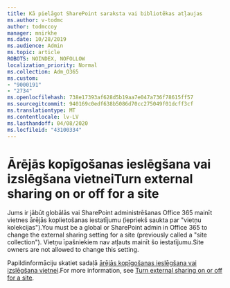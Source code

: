 ```yaml
---
title: Kā pielāgot SharePoint saraksta vai bibliotēkas atļaujas
ms.author: v-todmc
author: todmccoy
manager: mnirkhe
ms.date: 10/28/2019
ms.audience: Admin
ms.topic: article
ROBOTS: NOINDEX, NOFOLLOW
localization_priority: Normal
ms.collection: Adm_O365
ms.custom:
- "9000191"
- "2734"
ms.openlocfilehash: 738e17393af628d5b19aa7e047a736f78615ff57
ms.sourcegitcommit: 940169c0edf638b5086d70cc275049f01dcff3cf
ms.translationtype: MT
ms.contentlocale: lv-LV
ms.lasthandoff: 04/08/2020
ms.locfileid: "43100334"
---
```

# <a name="turn-external-sharing-on-or-off-for-a-site"></a><span data-ttu-id="ef29c-102">Ārējās kopīgošanas ieslēgšana vai izslēgšana vietnei</span><span class="sxs-lookup"><span data-stu-id="ef29c-102">Turn external sharing on or off for a site</span></span>

<span data-ttu-id="ef29c-103">Jums ir jābūt globālās vai SharePoint administrēšanas Office 365 mainīt vietnes ārējās koplietošanas iestatījumu (iepriekš saukta par "vietņu kolekcijas").</span><span class="sxs-lookup"><span data-stu-id="ef29c-103">You must be a global or SharePoint admin in Office 365 to change the external sharing setting for a site (previously called a "site collection").</span></span> <span data-ttu-id="ef29c-104">Vietņu īpašniekiem nav atļauts mainīt šo iestatījumu.</span><span class="sxs-lookup"><span data-stu-id="ef29c-104">Site owners are not allowed to change this setting.</span></span> 

<span data-ttu-id="ef29c-105">Papildinformāciju skatiet sadaļā [ārējās kopīgošanas ieslēgšana vai izslēgšana vietnei](https://docs.microsoft.com/sharepoint/change-external-sharing-site).</span><span class="sxs-lookup"><span data-stu-id="ef29c-105">For more information, see [Turn external sharing on or off for a site](https://docs.microsoft.com/sharepoint/change-external-sharing-site).</span></span>
